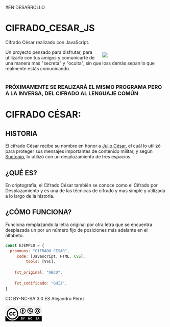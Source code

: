 #EN DESARROLLO
# __CIFRADO_CESAR_JS__

<img style="margin-top: 40px;" src="https://tenor.com/es/view/julius-caesar-1953-marlon-brando-mark-antony-gif-17964744.gif" align="right" width="200">
Cifrado César realizado con JavaScript.

Un proyecto pensado para disfrutar, para utilizarlo con tus amigos y comunicarte de una manera mas "secreta" y "oculta", sin que loss demás sepan lo que realmente estás comunicando.  

#

### PRÓXIMAMENTE SE REALIZARÁ EL MISMO PROGRAMA PERO A LA INVERSA, DEL CIFRADO AL LENGUAJE COMÚN

#

# __CIFRADO CÉSAR:__

## HISTORIA

El cifrado César recibe su nombre en honor a [Julio César](https://www.biografiasyvidas.com/biografia/c/cesar.htm), el cuál lo utilizó para proteger sus mensajes importantes de contenido militar, y según [Suetonio](https://www.biografiasyvidas.com/biografia/s/suetonio.htm), lo utilizó con un desplazamiento de tres espacios.


## ¿QUÉ ES?

En criptografía, el Cifrado César también se conoce como el Cifrado por Desplazamiento y es una de las técnicas de cifrado y mas simple y utilizada a lo largo de la historia.


## ¿CÓMO FUNCIONA?

Funciona remplazando la letra original por otra letra que se encuentra desplazada un por un número fijo de posiciones más adelante en el alfabeto.

```javascript
const EJEMPLO = {
  pronouns: "CIFRADO_CESAR",
     code: [Javascript, HTML, CSS],
         tools: [VSC],

    Txt_original: "ABCD",

    Txt_codificado: "GHIJ",
}
```  

CC BY-NC-SA 3.0 ES Alejandro Pérez

![CC](/assets/img/CC-BY-NC-SA-4.0.jpg)
